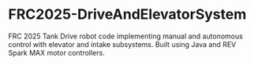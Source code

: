 # FRC2025-DriveAndElevatorSystem
FRC 2025 Tank Drive robot code implementing manual and autonomous control with elevator and intake subsystems. Built using Java and REV Spark MAX motor controllers.
